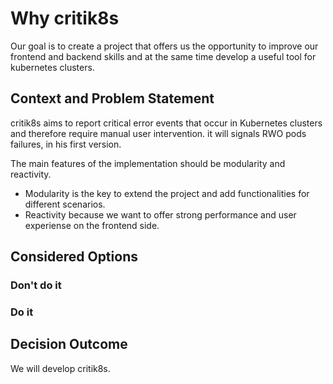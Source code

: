 # Why critik8s

Our goal is to create a project that offers us the opportunity to improve our frontend and backend skills and at the same time develop a useful tool for kubernetes clusters.

## Context and Problem Statement

critik8s aims to report critical error events that occur in Kubernetes clusters and therefore require manual user intervention.
it will signals RWO pods failures, in his first version. 

The main features of the implementation should be modularity and reactivity.
 - Modularity is the key to extend the project and add functionalities for different scenarios.
 - Reactivity because we want to offer strong performance and user experiense on the frontend side.

## Considered Options

### Don't do it

### Do it

## Decision Outcome

We will develop critik8s.
